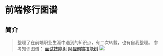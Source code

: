 # 前端修行图谱
## 简介
>整理了在前端职业生涯中遇到的知识点，有二次转载，也有自我整理。
参考知识图谱：
[面试技能树](https://github.com/InterviewMap/InterviewMap)
[阿狸前端技能树](https://github.com/TeamStuQ/skill-map)
![](https://raw.githubusercontent.com/TeamStuQ/skill-map/master/data/designbyStuQ/png-FrontEnd-by-StuQ.png)
